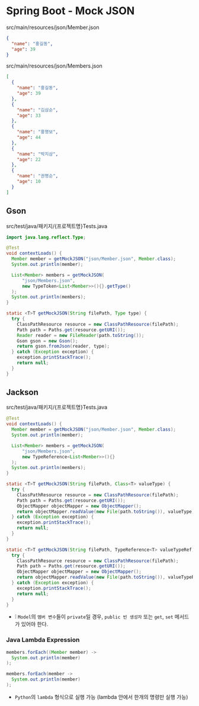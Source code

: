 # Spring Boot - Mock JSON

src/main/resources/json/Member.json
```json
{
  "name": "홍길동",
  "age": 39
}
```

src/main/resources/json/Members.json
```json
[
  {
    "name": "홍길동",
    "age": 39
  },
  {
    "name": "김삼순",
    "age": 33
  },
  {
    "name": "홍명보",
    "age": 44
  },
  {
    "name": "박지삼",
    "age": 22
  },
  {
    "name": "권명순",
    "age": 10
  }
]
```

## Gson
src/test/java/패키지/{프로젝트명}Tests.java
```java
import java.lang.reflect.Type;
```
```java
@Test
void contextLoads() {
  Member member = getMockJSON("json/Member.json", Member.class);
  System.out.println(member);

  List<Member> members = getMockJSON(
      "json/Members.json",
      new TypeToken<List<Member>>(){}.getType()
  );
  System.out.println(members);
}

static <T>T getMockJSON(String filePath, Type type) {
  try {
    ClassPathResource resource = new ClassPathResource(filePath);
    Path path = Paths.get(resource.getURI());
    Reader reader = new FileReader(path.toString());
    Gson gson = new Gson();
    return gson.fromJson(reader, type);
  } catch (Exception exception) {
    exception.printStackTrace();
    return null;
  }
}
```

## Jackson
src/test/java/패키지/{프로젝트명}Tests.java
```java
@Test
void contextLoads() {
  Member member = getMockJSON("json/Member.json", Member.class);
  System.out.println(member);

  List<Member> members = getMockJSON(
      "json/Members.json",
      new TypeReference<List<Member>>(){}
  );
  System.out.println(members);
}

static <T>T getMockJSON(String filePath, Class<T> valueType) {
  try {
    ClassPathResource resource = new ClassPathResource(filePath);
    Path path = Paths.get(resource.getURI());
    ObjectMapper objectMapper = new ObjectMapper();
    return objectMapper.readValue(new File(path.toString()), valueType);
  } catch (Exception exception) {
    exception.printStackTrace();
    return null;
  }
}

static <T>T getMockJSON(String filePath, TypeReference<T> valueTypeRef) {
  try {
    ClassPathResource resource = new ClassPathResource(filePath);
    Path path = Paths.get(resource.getURI());
    ObjectMapper objectMapper = new ObjectMapper();
    return objectMapper.readValue(new File(path.toString()), valueTypeRef);
  } catch (Exception exception) {
    exception.printStackTrace();
    return null;
  }
}
```
* ❕ `Model`의 `멤버 변수`들이 `private`일 경우, `public 빈 생성자` 또는 `get`, `set` 메서드가 있어야 한다.

### Java Lambda Expression
```java
members.forEach((Member member) ->
  System.out.println(member)
);

members.forEach(member ->
  System.out.println(member)
);
```
* `Python`의 `lambda` 형식으로 실행 가능 (lambda 안에서 한개의 명령만 실행 가능)
